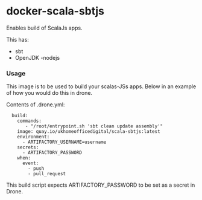 # docker-scala-sbtjs

Enables build of ScalaJs apps.

This has:
- sbt
- OpenJDK
-nodejs

### Usage

This image is to be used to build your scalas-JSs apps. Below in an example of how you would do this in drone.

Contents of .drone.yml:
```
  build:
    commands:
       - "/root/entrypoint.sh 'sbt clean update assembly'"
    image: quay.io/ukhomeofficedigital/scala-sbtjs:latest
    environment:
      - ARTIFACTORY_USERNAME=username
    secrets:
      - ARTIFACTORY_PASSWORD
    when:
      event:
        - push
        - pull_request

```
This build script expects ARTIFACTORY_PASSWORD to be set as a secret in Drone.
